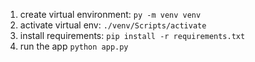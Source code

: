 1.  create virtual environment: `py -m venv venv`
2. activate virtual env: `./venv/Scripts/activate`
3. install requirements: `pip install -r requirements.txt`
4. run the app `python app.py`